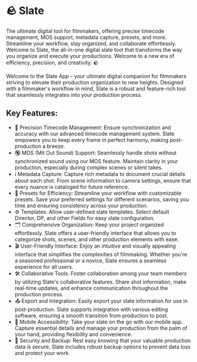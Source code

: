 # 🪨 Slate
The ultimate digital tool for filmmakers, offering precise timecode management, MOS support, metadata capture, presets, and more. Streamline your workflow, stay organized, and collaborate effortlessly. Welcome to Slate, the all-in-one digital slate tool that transforms the way you organize and execute your productions. Welcome to a new era of efficiency, precision, and creativity. 🪨

Welcome to the Slate App – your ultimate digital companion for filmmakers striving to elevate their production organization to new heights. Designed with a filmmaker's workflow in mind, Slate is a robust and feature-rich tool that seamlessly integrates into your production process.

## Key Features:
- 🎯 Precision Timecode Management:
Ensure synchronization and accuracy with our advanced timecode management system. Slate empowers you to keep every frame in perfect harmony, making post-production a breeze.
- 🔇 MOS (Mit Out Sound) Support:
Seamlessly handle shots without synchronized sound using our MOS feature. Maintain clarity in your production, especially during complex scenes or silent takes.
- ℹ️ Metadata Capture:
Capture rich metadata to document crucial details about each shot. From scene information to camera settings, ensure that every nuance is cataloged for future reference.
- 👥 Presets for Efficiency:
Streamline your workflow with customizable presets. Save your preferred settings for different scenarios, saving you time and ensuring consistency across your production.
- ⚙️ Templates:
Allow user-defined slate templates. Select default Director, DP, and other Fields for easy slate configuration.
- 🗂️ Comprehensive Organization:
Keep your project organized effortlessly. Slate offers a user-friendly interface that allows you to categorize shots, scenes, and other production elements with ease.
- 🎬 User-Friendly Interface:
Enjoy an intuitive and visually appealing interface that simplifies the complexities of filmmaking. Whether you're a seasoned professional or a novice, Slate ensures a seamless experience for all users.
- 🛠️ Collaborative Tools:
Foster collaboration among your team members by utilizing Slate's collaborative features. Share shot information, make real-time updates, and enhance communication throughout the production process.
- 📤 Export and Integration:
Easily export your slate information for use in post-production. Slate supports integration with various editing software, ensuring a smooth transition from production to post.
- 📱 Mobile Accessibility:
Take your slate on the go with our mobile app. Capture essential details and manage your production from the palm of your hand, providing flexibility and convenience.
- 🔑 Security and Backup:
Rest easy knowing that your valuable production data is secure. Slate includes robust backup options to prevent data loss and protect your work.

